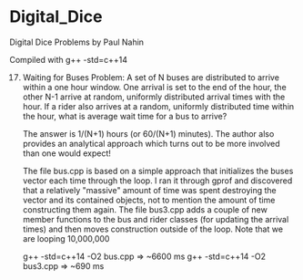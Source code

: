 # Digital_Dice
Digital Dice Problems by Paul Nahin

Compiled with
g++ -std=c++14

17. Waiting for Buses
	Problem: A set of N buses are distributed to arrive within a one hour
	window. One arrival is set to the end of the hour, the other N-1 arrive at
	random, uniformly distributed arrival times with the hour.  If a rider
	also arrives at a random, uniformly distributed time within the hour, what
	is average wait time for a bus to arrive?

	The answer is 1/(N+1) hours (or 60/(N+1) minutes). The author also
	provides an analytical approach which turns out to be more involved than
	one would expect!

	The file bus.cpp is based on a simple approach that initializes the buses
	vector each time through the loop. I ran it through gprof and discovered
	that a relatively "massive" amount of time was spent destroying the vector
	and its contained objects, not to mention the amount of time constructing
	them again. The file bus3.cpp adds a couple of new member functions to the
	bus and rider classes (for updating the arrival times) and then moves
	construction outside of the loop. Note that we are looping 10,000,000

	g++ -std=c++14 -O2 bus.cpp		=> ~6600 ms
	g++ -std=c++14 -O2 bus3.cpp		=> ~690  ms
